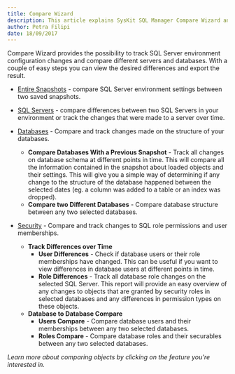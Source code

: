 ```yaml
---
title: Compare Wizard
description: This article explains SysKit SQL Manager Compare Wizard and available comparison types.
author: Petra Filipi
date: 18/09/2017
---
```

Compare Wizard provides the possibility to track SQL Server environment configuration changes and compare different servers and databases. With a couple of easy steps you can view the desired differences and export the result.

* [Entire Snapshots](#internal/docs-sqlmanager/how-to/compare-wizard/compare-snapshots) - compare SQL Server environment settings between two saved snapshots.
* [SQL Servers](#internal/docs-sqlmanager/how-to/compare-wizard/compare-single-sql-server) - compare differences between two SQL Servers in your environment or track the changes that were made to a server over time.
*  [Databases](#internal/docs-sqlmanager/how-to/compare-wizard/compare-databases) - Compare and track changes made on the structure of your databases.

    * __Compare Databases With a Previous Snapshot__ - Track all changes on database schema at different points in time. This will compare all the information contained in the snapshot about loaded objects and their settings. This will give you a simple way of determining if any change to the structure of the database happened between the selected dates (eg. a column was added to a table or an index was dropped).
    * __Compare two Different Databases__ - Compare database structure between any two selected databases.

*  [Security](#internal/docs-sqlmanager/how-to/compare-wizard/compare-security) -  Compare and track changes to SQL role permissions and user memberships.
    *  __Track Differences over Time__ 
        * __User Differences__ - Check if database users or their role memberships have changed. This can be useful if you want to view differences in database users at different points in time.
        * __Role Differences__ - Track all database role changes on the selected SQL Server. This report will provide an easy overview of any changes to objects that are granted by security roles in selected databases and any differences in permission types on these objects.
    * __Database to Database Compare__
         * __Users Compare__ - Compare database users and their memberships between any two selected databases.
         * __Roles Compare__ - Compare database roles and their securables between any two selected databases.

_Learn more about comparing objects by clicking on the feature you're interested in._

